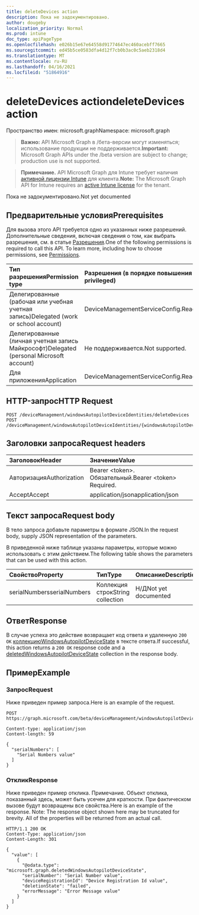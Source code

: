 ```yaml
---
title: deleteDevices action
description: Пока не задокументировано.
author: dougeby
localization_priority: Normal
ms.prod: intune
doc_type: apiPageType
ms.openlocfilehash: e026b15e67e64558d91774647ec460acebff7665
ms.sourcegitcommit: ed45b5ce0583dfa4d12f7cb0b3ac0c5aeb2318d4
ms.translationtype: MT
ms.contentlocale: ru-RU
ms.lasthandoff: 04/16/2021
ms.locfileid: "51864916"
---
```

# <a name="deletedevices-action"></a><span data-ttu-id="cb6ff-103">deleteDevices action</span><span class="sxs-lookup"><span data-stu-id="cb6ff-103">deleteDevices action</span></span>

<span data-ttu-id="cb6ff-104">Пространство имен: microsoft.graph</span><span class="sxs-lookup"><span data-stu-id="cb6ff-104">Namespace: microsoft.graph</span></span>

> <span data-ttu-id="cb6ff-105">**Важно:** API Microsoft Graph в /бета-версии могут изменяться; использование продукции не поддерживается.</span><span class="sxs-lookup"><span data-stu-id="cb6ff-105">**Important:** Microsoft Graph APIs under the /beta version are subject to change; production use is not supported.</span></span>

> <span data-ttu-id="cb6ff-106">**Примечание.** API Microsoft Graph для Intune требует наличия [активной лицензии Intune](https://go.microsoft.com/fwlink/?linkid=839381) для клиента.</span><span class="sxs-lookup"><span data-stu-id="cb6ff-106">**Note:** The Microsoft Graph API for Intune requires an [active Intune license](https://go.microsoft.com/fwlink/?linkid=839381) for the tenant.</span></span>

<span data-ttu-id="cb6ff-107">Пока не задокументировано.</span><span class="sxs-lookup"><span data-stu-id="cb6ff-107">Not yet documented</span></span>

## <a name="prerequisites"></a><span data-ttu-id="cb6ff-108">Предварительные условия</span><span class="sxs-lookup"><span data-stu-id="cb6ff-108">Prerequisites</span></span>
<span data-ttu-id="cb6ff-p101">Для вызова этого API требуется одно из указанных ниже разрешений. Дополнительные сведения, включая сведения о том, как выбрать разрешения, см. в статье [Разрешения](/graph/permissions-reference).</span><span class="sxs-lookup"><span data-stu-id="cb6ff-p101">One of the following permissions is required to call this API. To learn more, including how to choose permissions, see [Permissions](/graph/permissions-reference).</span></span>

|<span data-ttu-id="cb6ff-111">Тип разрешения</span><span class="sxs-lookup"><span data-stu-id="cb6ff-111">Permission type</span></span>|<span data-ttu-id="cb6ff-112">Разрешения (в порядке повышения привилегий)</span><span class="sxs-lookup"><span data-stu-id="cb6ff-112">Permissions (from least to most privileged)</span></span>|
|:---|:---|
|<span data-ttu-id="cb6ff-113">Делегированные (рабочая или учебная учетная запись)</span><span class="sxs-lookup"><span data-stu-id="cb6ff-113">Delegated (work or school account)</span></span>|<span data-ttu-id="cb6ff-114">DeviceManagementServiceConfig.ReadWrite.All</span><span class="sxs-lookup"><span data-stu-id="cb6ff-114">DeviceManagementServiceConfig.ReadWrite.All</span></span>|
|<span data-ttu-id="cb6ff-115">Делегированные (личная учетная запись Майкрософт)</span><span class="sxs-lookup"><span data-stu-id="cb6ff-115">Delegated (personal Microsoft account)</span></span>|<span data-ttu-id="cb6ff-116">Не поддерживается.</span><span class="sxs-lookup"><span data-stu-id="cb6ff-116">Not supported.</span></span>|
|<span data-ttu-id="cb6ff-117">Для приложения</span><span class="sxs-lookup"><span data-stu-id="cb6ff-117">Application</span></span>|<span data-ttu-id="cb6ff-118">DeviceManagementServiceConfig.ReadWrite.All</span><span class="sxs-lookup"><span data-stu-id="cb6ff-118">DeviceManagementServiceConfig.ReadWrite.All</span></span>|

## <a name="http-request"></a><span data-ttu-id="cb6ff-119">HTTP-запрос</span><span class="sxs-lookup"><span data-stu-id="cb6ff-119">HTTP Request</span></span>
<!-- {
  "blockType": "ignored"
}
-->
``` http
POST /deviceManagement/windowsAutopilotDeviceIdentities/deleteDevices
POST /deviceManagement/windowsAutopilotDeviceIdentities/{windowsAutopilotDeviceIdentityId}/deploymentProfile/assignedDevices/deleteDevices
```

## <a name="request-headers"></a><span data-ttu-id="cb6ff-120">Заголовки запроса</span><span class="sxs-lookup"><span data-stu-id="cb6ff-120">Request headers</span></span>
|<span data-ttu-id="cb6ff-121">Заголовок</span><span class="sxs-lookup"><span data-stu-id="cb6ff-121">Header</span></span>|<span data-ttu-id="cb6ff-122">Значение</span><span class="sxs-lookup"><span data-stu-id="cb6ff-122">Value</span></span>|
|:---|:---|
|<span data-ttu-id="cb6ff-123">Авторизация</span><span class="sxs-lookup"><span data-stu-id="cb6ff-123">Authorization</span></span>|<span data-ttu-id="cb6ff-124">Bearer &lt;token&gt;. Обязательный.</span><span class="sxs-lookup"><span data-stu-id="cb6ff-124">Bearer &lt;token&gt; Required.</span></span>|
|<span data-ttu-id="cb6ff-125">Accept</span><span class="sxs-lookup"><span data-stu-id="cb6ff-125">Accept</span></span>|<span data-ttu-id="cb6ff-126">application/json</span><span class="sxs-lookup"><span data-stu-id="cb6ff-126">application/json</span></span>|

## <a name="request-body"></a><span data-ttu-id="cb6ff-127">Текст запроса</span><span class="sxs-lookup"><span data-stu-id="cb6ff-127">Request body</span></span>
<span data-ttu-id="cb6ff-128">В тело запроса добавьте параметры в формате JSON.</span><span class="sxs-lookup"><span data-stu-id="cb6ff-128">In the request body, supply JSON representation of the parameters.</span></span>

<span data-ttu-id="cb6ff-129">В приведенной ниже таблице указаны параметры, которые можно использовать с этим действием.</span><span class="sxs-lookup"><span data-stu-id="cb6ff-129">The following table shows the parameters that can be used with this action.</span></span>

|<span data-ttu-id="cb6ff-130">Свойство</span><span class="sxs-lookup"><span data-stu-id="cb6ff-130">Property</span></span>|<span data-ttu-id="cb6ff-131">Тип</span><span class="sxs-lookup"><span data-stu-id="cb6ff-131">Type</span></span>|<span data-ttu-id="cb6ff-132">Описание</span><span class="sxs-lookup"><span data-stu-id="cb6ff-132">Description</span></span>|
|:---|:---|:---|
|<span data-ttu-id="cb6ff-133">serialNumbers</span><span class="sxs-lookup"><span data-stu-id="cb6ff-133">serialNumbers</span></span>|<span data-ttu-id="cb6ff-134">Коллекция строк</span><span class="sxs-lookup"><span data-stu-id="cb6ff-134">String collection</span></span>|<span data-ttu-id="cb6ff-135">Н/Д</span><span class="sxs-lookup"><span data-stu-id="cb6ff-135">Not yet documented</span></span>|



## <a name="response"></a><span data-ttu-id="cb6ff-136">Ответ</span><span class="sxs-lookup"><span data-stu-id="cb6ff-136">Response</span></span>
<span data-ttu-id="cb6ff-137">В случае успеха это действие возвращает код ответа и удаленную `200 OK` [коллекциюWindowsAutopilotDeviceState](../resources/intune-enrollment-deletedwindowsautopilotdevicestate.md) в тексте ответа.</span><span class="sxs-lookup"><span data-stu-id="cb6ff-137">If successful, this action returns a `200 OK` response code and a [deletedWindowsAutopilotDeviceState](../resources/intune-enrollment-deletedwindowsautopilotdevicestate.md) collection in the response body.</span></span>

## <a name="example"></a><span data-ttu-id="cb6ff-138">Пример</span><span class="sxs-lookup"><span data-stu-id="cb6ff-138">Example</span></span>

### <a name="request"></a><span data-ttu-id="cb6ff-139">Запрос</span><span class="sxs-lookup"><span data-stu-id="cb6ff-139">Request</span></span>
<span data-ttu-id="cb6ff-140">Ниже приведен пример запроса.</span><span class="sxs-lookup"><span data-stu-id="cb6ff-140">Here is an example of the request.</span></span>
``` http
POST https://graph.microsoft.com/beta/deviceManagement/windowsAutopilotDeviceIdentities/deleteDevices

Content-type: application/json
Content-length: 59

{
  "serialNumbers": [
    "Serial Numbers value"
  ]
}
```

### <a name="response"></a><span data-ttu-id="cb6ff-141">Отклик</span><span class="sxs-lookup"><span data-stu-id="cb6ff-141">Response</span></span>
<span data-ttu-id="cb6ff-p102">Ниже приведен пример отклика. Примечание. Объект отклика, показанный здесь, может быть усечен для краткости. При фактическом вызове будут возвращены все свойства.</span><span class="sxs-lookup"><span data-stu-id="cb6ff-p102">Here is an example of the response. Note: The response object shown here may be truncated for brevity. All of the properties will be returned from an actual call.</span></span>
``` http
HTTP/1.1 200 OK
Content-Type: application/json
Content-Length: 301

{
  "value": [
    {
      "@odata.type": "microsoft.graph.deletedWindowsAutopilotDeviceState",
      "serialNumber": "Serial Number value",
      "deviceRegistrationId": "Device Registration Id value",
      "deletionState": "failed",
      "errorMessage": "Error Message value"
    }
  ]
}
```




